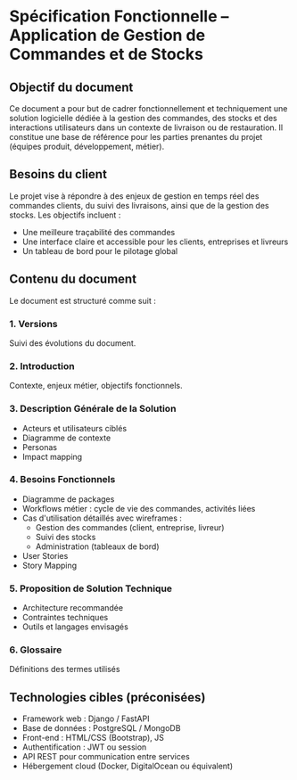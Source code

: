 # Spécification Fonctionnelle – Application de Gestion de Commandes et de Stocks

## Objectif du document

Ce document a pour but de cadrer fonctionnellement et techniquement une solution logicielle dédiée à la gestion des commandes, des stocks et des interactions utilisateurs dans un contexte de livraison ou de restauration. Il constitue une base de référence pour les parties prenantes du projet (équipes produit, développement, métier).

## Besoins du client

Le projet vise à répondre à des enjeux de gestion en temps réel des commandes clients, du suivi des livraisons, ainsi que de la gestion des stocks. Les objectifs incluent :
- Une meilleure traçabilité des commandes
- Une interface claire et accessible pour les clients, entreprises et livreurs
- Un tableau de bord pour le pilotage global

## Contenu du document

Le document est structuré comme suit :

### 1. Versions  
Suivi des évolutions du document.

### 2. Introduction  
Contexte, enjeux métier, objectifs fonctionnels.

### 3. Description Générale de la Solution  
- Acteurs et utilisateurs ciblés  
- Diagramme de contexte  
- Personas  
- Impact mapping

### 4. Besoins Fonctionnels  
- Diagramme de packages  
- Workflows métier : cycle de vie des commandes, activités liées  
- Cas d'utilisation détaillés avec wireframes :
  - Gestion des commandes (client, entreprise, livreur)
  - Suivi des stocks
  - Administration (tableaux de bord)
- User Stories  
- Story Mapping

### 5. Proposition de Solution Technique  
- Architecture recommandée  
- Contraintes techniques  
- Outils et langages envisagés

### 6. Glossaire  
Définitions des termes utilisés

## Technologies cibles (préconisées)

- Framework web : Django / FastAPI
- Base de données : PostgreSQL / MongoDB
- Front-end : HTML/CSS (Bootstrap), JS
- Authentification : JWT ou session
- API REST pour communication entre services
- Hébergement cloud (Docker, DigitalOcean ou équivalent)
